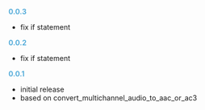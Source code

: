 
**<span style="color:#56adda">0.0.3</span>**
- fix if statement

**<span style="color:#56adda">0.0.2</span>**
- fix if statement

**<span style="color:#56adda">0.0.1</span>**
- initial release
- based on convert_multichannel_audio_to_aac_or_ac3
